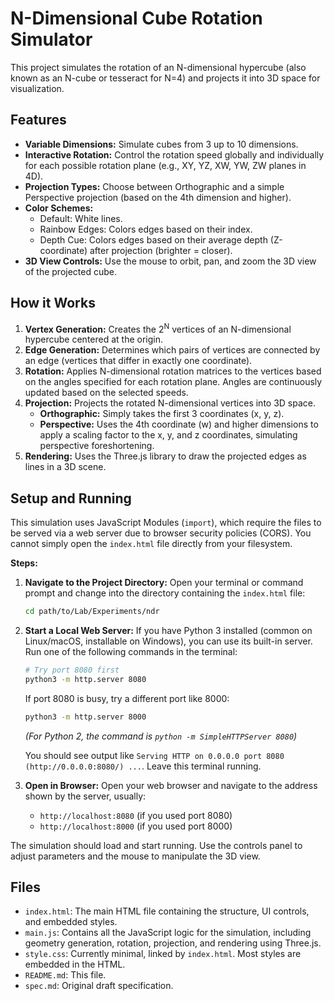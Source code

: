 # N-Dimensional Cube Rotation Simulator

This project simulates the rotation of an N-dimensional hypercube (also known as an N-cube or tesseract for N=4) and projects it into 3D space for visualization.

## Features

*   **Variable Dimensions:** Simulate cubes from 3 up to 10 dimensions.
*   **Interactive Rotation:** Control the rotation speed globally and individually for each possible rotation plane (e.g., XY, YZ, XW, YW, ZW planes in 4D).
*   **Projection Types:** Choose between Orthographic and a simple Perspective projection (based on the 4th dimension and higher).
*   **Color Schemes:**
    *   Default: White lines.
    *   Rainbow Edges: Colors edges based on their index.
    *   Depth Cue: Colors edges based on their average depth (Z-coordinate) after projection (brighter = closer).
*   **3D View Controls:** Use the mouse to orbit, pan, and zoom the 3D view of the projected cube.

## How it Works

1.  **Vertex Generation:** Creates the 2<sup>N</sup> vertices of an N-dimensional hypercube centered at the origin.
2.  **Edge Generation:** Determines which pairs of vertices are connected by an edge (vertices that differ in exactly one coordinate).
3.  **Rotation:** Applies N-dimensional rotation matrices to the vertices based on the angles specified for each rotation plane. Angles are continuously updated based on the selected speeds.
4.  **Projection:** Projects the rotated N-dimensional vertices into 3D space.
    *   **Orthographic:** Simply takes the first 3 coordinates (x, y, z).
    *   **Perspective:** Uses the 4th coordinate (w) and higher dimensions to apply a scaling factor to the x, y, and z coordinates, simulating perspective foreshortening.
5.  **Rendering:** Uses the Three.js library to draw the projected edges as lines in a 3D scene.

## Setup and Running

This simulation uses JavaScript Modules (`import`), which require the files to be served via a web server due to browser security policies (CORS). You cannot simply open the `index.html` file directly from your filesystem.

**Steps:**

1.  **Navigate to the Project Directory:**
    Open your terminal or command prompt and change into the directory containing the `index.html` file:
    ```bash
    cd path/to/Lab/Experiments/ndr
    ```

2.  **Start a Local Web Server:**
    If you have Python 3 installed (common on Linux/macOS, installable on Windows), you can use its built-in server. Run one of the following commands in the terminal:
    ```bash
    # Try port 8080 first
    python3 -m http.server 8080
    ```
    If port 8080 is busy, try a different port like 8000:
    ```bash
    python3 -m http.server 8000
    ```
    *(For Python 2, the command is `python -m SimpleHTTPServer 8080`)*

    You should see output like `Serving HTTP on 0.0.0.0 port 8080 (http://0.0.0.0:8080/) ...`. Leave this terminal running.

3.  **Open in Browser:**
    Open your web browser and navigate to the address shown by the server, usually:
    *   `http://localhost:8080` (if you used port 8080)
    *   `http://localhost:8000` (if you used port 8000)

The simulation should load and start running. Use the controls panel to adjust parameters and the mouse to manipulate the 3D view.

## Files

*   `index.html`: The main HTML file containing the structure, UI controls, and embedded styles.
*   `main.js`: Contains all the JavaScript logic for the simulation, including geometry generation, rotation, projection, and rendering using Three.js.
*   `style.css`: Currently minimal, linked by `index.html`. Most styles are embedded in the HTML.
*   `README.md`: This file.
*   `spec.md`: Original draft specification.